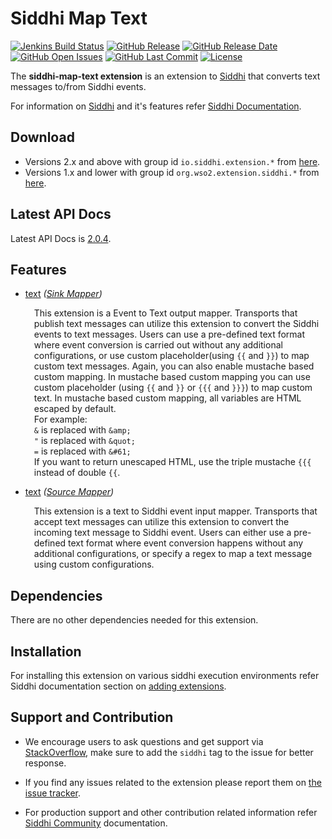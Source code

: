 Siddhi Map Text
===================

  [![Jenkins Build Status](https://wso2.org/jenkins/job/siddhi/job/siddhi-map-text/badge/icon)](https://wso2.org/jenkins/job/siddhi/job/siddhi-map-text/)
  [![GitHub Release](https://img.shields.io/github/release/siddhi-io/siddhi-map-text.svg)](https://github.com/siddhi-io/siddhi-map-text/releases)
  [![GitHub Release Date](https://img.shields.io/github/release-date/siddhi-io/siddhi-map-text.svg)](https://github.com/siddhi-io/siddhi-map-text/releases)
  [![GitHub Open Issues](https://img.shields.io/github/issues-raw/siddhi-io/siddhi-map-text.svg)](https://github.com/siddhi-io/siddhi-map-text/issues)
  [![GitHub Last Commit](https://img.shields.io/github/last-commit/siddhi-io/siddhi-map-text.svg)](https://github.com/siddhi-io/siddhi-map-text/commits/master)
  [![License](https://img.shields.io/badge/License-Apache%202.0-blue.svg)](https://opensource.org/licenses/Apache-2.0)

The **siddhi-map-text extension** is an extension to <a target="_blank" href="https://wso2.github.io/siddhi">Siddhi</a> that converts text messages to/from Siddhi events.

For information on <a target="_blank" href="https://siddhi.io/">Siddhi</a> and it's features refer <a target="_blank" href="https://siddhi.io/redirect/docs.html">Siddhi Documentation</a>. 

## Download

* Versions 2.x and above with group id `io.siddhi.extension.*` from <a target="_blank" href="https://mvnrepository.com/artifact/io.siddhi.extension.map.text/siddhi-map-text/">here</a>.
* Versions 1.x and lower with group id `org.wso2.extension.siddhi.*` from <a target="_blank" href="https://mvnrepository.com/artifact/org.wso2.extension.siddhi.map.text/siddhi-map-text">here</a>.

## Latest API Docs 

Latest API Docs is <a target="_blank" href="https://siddhi-io.github.io/siddhi-map-text/api/2.0.4">2.0.4</a>.

## Features

* <a target="_blank" href="https://siddhi-io.github.io/siddhi-map-text/api/2.0.4/#text-sink-mapper">text</a> *(<a target="_blank" href="http://siddhi.io/en/v5.1/docs/query-guide/#sink-mapper">Sink Mapper</a>)*<br> <div style="padding-left: 1em;"><p><p style="word-wrap: break-word;margin: 0;">This extension is a Event to Text output mapper. Transports that publish text messages can utilize this extension to convert the Siddhi events to text messages. Users can use a pre-defined text format where event conversion is carried out without any additional configurations, or use custom placeholder(using <code>{{</code> and <code>}}</code>) to map custom text messages. Again, you can also enable mustache based custom mapping. In mustache based custom mapping you can use custom placeholder (using <code>{{</code> and <code>}}</code> or <code>{{{</code> and <code>}}}</code>) to map custom text. In mustache based custom mapping, all variables are HTML escaped by default.<br>For example:<br><code>&</code> is replaced with <code>&amp;amp;</code><br><code>"</code> is replaced with <code>&amp;quot;</code><br><code>=</code> is replaced with <code>&amp;#61;</code><br>If you want to return unescaped HTML, use the triple mustache <code>{{{</code> instead of double <code>{{</code>.</p></p></div>
* <a target="_blank" href="https://siddhi-io.github.io/siddhi-map-text/api/2.0.4/#text-source-mapper">text</a> *(<a target="_blank" href="http://siddhi.io/en/v5.1/docs/query-guide/#source-mapper">Source Mapper</a>)*<br> <div style="padding-left: 1em;"><p><p style="word-wrap: break-word;margin: 0;">This extension is a text to Siddhi event input mapper. Transports that accept text messages can utilize this extension to convert the incoming text message to Siddhi event. Users can either use a pre-defined text format where event conversion happens without any additional configurations, or specify a regex to map a text message using custom configurations.</p></p></div>

## Dependencies 

There are no other dependencies needed for this extension. 

## Installation

For installing this extension on various siddhi execution environments refer Siddhi documentation section on <a target="_blank" href="https://siddhi.io/redirect/add-extensions.html">adding extensions</a>.

## Support and Contribution

* We encourage users to ask questions and get support via <a target="_blank" href="https://stackoverflow.com/questions/tagged/siddhi">StackOverflow</a>, make sure to add the `siddhi` tag to the issue for better response.

* If you find any issues related to the extension please report them on <a target="_blank" href="https://github.com/siddhi-io/siddhi-execution-string/issues">the issue tracker</a>.

* For production support and other contribution related information refer <a target="_blank" href="https://siddhi.io/community/">Siddhi Community</a> documentation.

